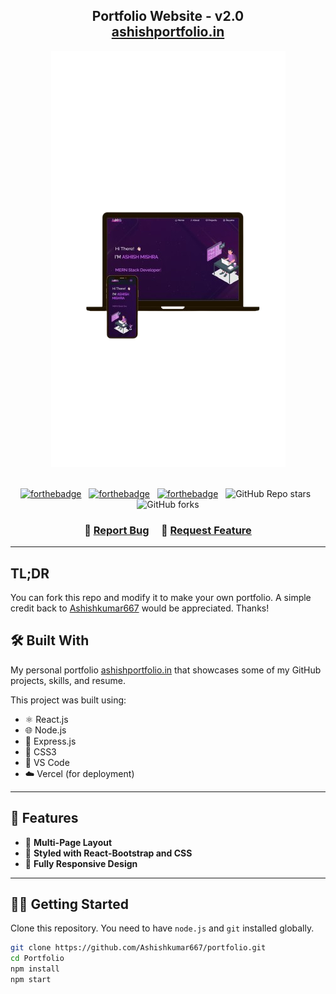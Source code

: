 <h2 align="center">
  Portfolio Website - v2.0<br/>
  <a href="https://portfolio-ashish.vercel.app/" target="_blank">ashishportfolio.in</a>
</h2>

<div align="center">
  <img alt="Demo" src="./Images/readme-img1.png" />
</div>

<br/>

<center>

[![forthebadge](https://forthebadge.com/images/badges/built-with-love.svg)](https://forthebadge.com) &nbsp;
[![forthebadge](https://forthebadge.com/images/badges/made-with-javascript.svg)](https://forthebadge.com) &nbsp;
[![forthebadge](https://forthebadge.com/images/badges/open-source.svg)](https://forthebadge.com) &nbsp;
![GitHub Repo stars](https://img.shields.io/github/stars/Ashishkumar667/Portfolio?color=red&logo=github&style=for-the-badge) &nbsp;
![GitHub forks](https://img.shields.io/github/forks/Ashishkumar667/Portfolio?color=red&logo=github&style=for-the-badge)

</center>

<h3 align="center">
    🔹
    <a href="https://github.com/Ashishkumar667/portfolio/issues">Report Bug</a> &nbsp; &nbsp;
    🔹
    <a href="https://github.com/Ashishkumar667/portfolio/issues">Request Feature</a>
</h3>

---

## TL;DR

You can fork this repo and modify it to make your own portfolio. A simple credit back to [Ashishkumar667](https://github.com/Ashishkumar667/portfolio) would be appreciated. Thanks!

## 🛠 Built With

My personal portfolio [ashishportfolio.in](https://portfolio-ashish.vercel.app/) that showcases some of my GitHub projects, skills, and resume.

This project was built using:

- ⚛️ React.js
- 🌐 Node.js
- 🚂 Express.js
- 🎨 CSS3
- 🧰 VS Code
- ☁️ Vercel (for deployment)

---

## 🚀 Features

- 📖 **Multi-Page Layout**
- 🎨 **Styled with React-Bootstrap and CSS**
- 📱 **Fully Responsive Design**

---

## 🧑‍💻 Getting Started

Clone this repository. You need to have `node.js` and `git` installed globally.

```bash
git clone https://github.com/Ashishkumar667/portfolio.git
cd Portfolio
npm install
npm start
